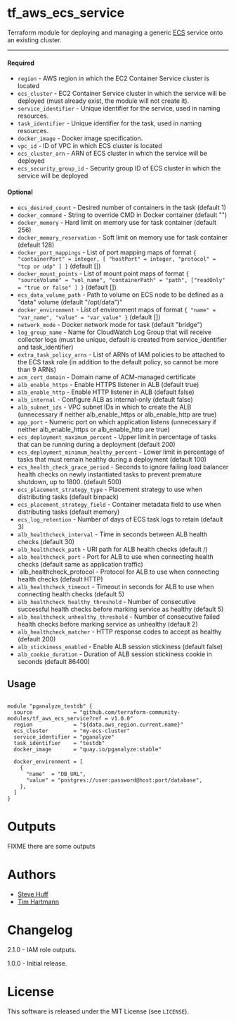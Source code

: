 tf_aws_ecs_service
===========

Terraform module for deploying and managing a generic [ECS](https://aws.amazon.com/ecs/) service onto an existing cluster.

----------------------
#### Required
- `region` - AWS region in which the EC2 Container Service cluster is located
- `ecs_cluster` - EC2 Container Service cluster in which the service will be deployed (must already exist, the module will not create it).
- `service_identifier` - Unique identifier for the service, used in naming resources.
- `task_identifier` - Unique identifier for the task, used in naming resources.
- `docker_image` - Docker image specification.
- `vpc_id` - ID of VPC in which ECS cluster is located
- `ecs_cluster_arn` - ARN of ECS cluster in which the service will be deployed
- `ecs_security_group_id` - Security group ID of ECS cluster in which the service will be deployed

#### Optional

- `ecs_desired_count` - Desired number of containers in the task (default 1)
- `docker_command` - String to override CMD in Docker container (default "")
- `docker_memory` - Hard limit on memory use for task container (default 256)
- `docker_memory_reservation` - Soft limit on memory use for task container (default 128)
- `docker_port_mappings` - List of port mapping maps of format `{ "containerPort" = integer, [ "hostPort" = integer, "protocol" = "tcp or udp" ] }` (default [])
- `docker_mount_points` -  List of mount point maps of format `{ "sourceVolume" = "vol_name", "containerPath" = "path", ["readOnly" = "true or false" ] }` (default [])
- `ecs_data_volume_path` - Path to volume on ECS node to be defined as a "data" volume (default "/opt/data")"
- `docker_environment` - List of environment maps of format `{ "name" = "var_name", "value" = "var_value" }` (default [])
- `network_mode` - Docker network mode for task (default "bridge")
- `log_group_name` - Name for CloudWatch Log Group that will receive collector logs (must be unique, default is created from service_identifier and task_identifier)
- `extra_task_policy_arns` - List of ARNs of IAM policies to be attached to the ECS task role (in addition to the default policy, so cannot be more than 9 ARNs)
- `acm_cert_domain` - Domain name of ACM-managed certificate
- `alb_enable_https` - Enable HTTPS listener in ALB (default true)
- `alb_enable_http` - Enable HTTP listener in ALB (default false)
- `alb_internal` - Configure ALB as internal-only (default false)
- `alb_subnet_ids` - VPC subnet IDs in which to create the ALB (unnecessary if neither alb_enable_https or alb_enable_http are true)
- `app_port` - Numeric port on which application listens (unnecessary if neither alb_enable_https or alb_enable_http are true)
- `ecs_deployment_maximum_percent` - Upper limit in percentage of tasks that can be running during a deployment (default 200)
- `ecs_deployment_minimum_healthy_percent` - Lower limit in percentage of tasks that must remain healthy during a deployment (default 100)
- `ecs_health_check_grace_period` - Seconds to ignore failing load balancer health checks on newly instantiated tasks to prevent premature shutdown, up to 1800. (default 500)
- `ecs_placement_strategy_type` - Placement strategy to use when distributing tasks (default binpack)
- `ecs_placement_strategy_field` - Container metadata field to use when distributing tasks (default memory)
- `ecs_log_retention` - Number of days of ECS task logs to retain (default 3)
- `alb_healthcheck_interval` - Time in seconds between ALB health checks (default 30)
- `alb_healthcheck_path` - URI path for ALB health checks (default /)
- `alb_healthcheck_port` - Port for ALB to use when connecting health checks (default same as application traffic)
- `alb_healthcheck_protocol - Protocol for ALB to use when connecting health checks (default HTTP)
- `alb_healthcheck_timeout` - Timeout in seconds for ALB to use when connecting health checks (default 5)
- `alb_healthcheck_healthy_threshold` - Number of consecutive successful health checks before marking service as healthy (default 5)
- `alb_healthcheck_unhealthy_threshold` - Number of consecutive failed health checks before marking service as unhealthy (default 2)
- `alb_healthcheck_matcher` - HTTP response codes to accept as healthy (default 200)
- `alb_stickiness_enabled` - Enable ALB session stickiness (default false)
- `alb_cookie_duration` - Duration of ALB session stickiness cookie in seconds (default 86400)

Usage
-----

```hcl

module "pganalyze_testdb" {
  source             = "github.com/terraform-community-modules/tf_aws_ecs_service?ref = v1.0.0"
  region             = "${data.aws_region.current.name}"
  ecs_cluster        = "my-ecs-cluster"
  service_identifier = "pganalyze"
  task_identifier    = "testdb"
  docker_image       = "quay.io/pganalyze:stable"

  docker_environment = [
    {
      "name"  = "DB_URL",
      "value" = "postgres://user:password@host:port/database",
    },
  ]
}
```

Outputs
=======

FIXME there are some outputs

Authors
=======

* [Steve Huff](https://github.com/hakamadare)
* [Tim Hartmann](https://github.com/tfhartmann)

Changelog
=========

2.1.0 - IAM role outputs.

1.0.0 - Initial release.

License
=======

This software is released under the MIT License (see `LICENSE`).
